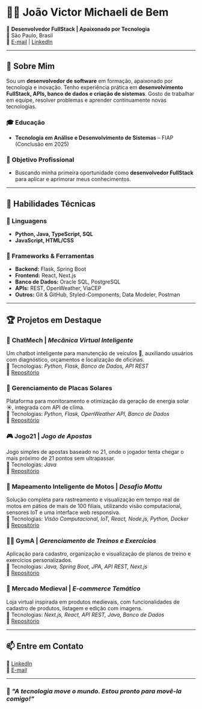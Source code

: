 # 👨‍💻 João Victor Michaeli de Bem  

🚀 **Desenvolvedor FullStack | Apaixonado por Tecnologia**  
📍 São Paulo, Brasil  
📧 [E-mail](mailto:joaovictor_de_bem_@hotmail.com) | [LinkedIn](https://www.linkedin.com/in/joaomichaeli/)  

---

## 📌 Sobre Mim  

Sou um **desenvolvedor de software** em formação, apaixonado por tecnologia e inovação. Tenho experiência prática em **desenvolvimento FullStack, APIs, banco de dados e criação de sistemas**. Gosto de trabalhar em equipe, resolver problemas e aprender continuamente novas tecnologias.  

### 🎓 Educação  
- **Tecnologia em Análise e Desenvolvimento de Sistemas** – FIAP (Conclusão em 2025)  

### 💼 Objetivo Profissional  
- Buscando minha primeira oportunidade como **desenvolvedor FullStack** para aplicar e aprimorar meus conhecimentos.  

---

## 🚀 Habilidades Técnicas  

### 🔹 Linguagens  
- **Python, Java, TypeScript, SQL**  
- **JavaScript, HTML/CSS**

### 🔹 Frameworks & Ferramentas  
- **Backend:** Flask, Spring Boot  
- **Frontend:** React, Next.js  
- **Banco de Dados:** Oracle SQL, PostgreSQL  
- **APIs:** REST, OpenWeather, ViaCEP  
- **Outros:** Git & GitHub, Styled-Components, Data Modeler, Postman  

---

## 🏆 Projetos em Destaque  

### 🔧 **ChatMech** | *Mecânica Virtual Inteligente*  
Um chatbot inteligente para manutenção de veículos 🚗, auxiliando usuários com diagnóstico, orçamentos e localização de oficinas.  
📌 Tecnologias: *Python, Flask, Banco de Dados, API REST*  
🔗 [Repositório](https://github.com/JoaoMichaeli/ChatMech)  

### 🔆 **Gerenciamento de Placas Solares**  
Plataforma para monitoramento e otimização da geração de energia solar ☀️, integrada com API de clima.  
📌 Tecnologias: *Python, Flask, OpenWeather API, Banco de Dados*  
🔗 [Repositório](https://github.com/JoaoMichaeli/Eco.Volt)

### 🎮 **Jogo21** | *Jogo de Apostas*  
Jogo simples de apostas baseado no 21, onde o jogador tenta chegar o mais próximo de 21 pontos sem ultrapassar.  
📌 Tecnologias: *Java*  
🔗 [Repositório](https://github.com/JoaoMichaeli/Jogo21)

### 🛵 **Mapeamento Inteligente de Motos** | *Desafio Mottu*  
Solução completa para rastreamento e visualização em tempo real de motos em pátios de mais de 100 filiais, utilizando visão computacional, sensores IoT e uma interface web responsiva.  
📌 Tecnologias: *Visão Computacional, IoT, React, Node.js, Python, Docker*  
🔗 [Repositório](https://github.com/JoaoMichaeli/VisionHive)

### 🏋️‍♂️ **GymA** | *Gerenciamento de Treinos e Exercícios*  
Aplicação para cadastro, organização e visualização de planos de treino e exercícios personalizados.  
📌 Tecnologias: *Java, Spring Boot, JPA, API REST, Next.js*  
🔗 [Repositório](https://github.com/JoaoMichaeli/Gyma)

### 🛒 **Mercado Medieval** | *E-commerce Temático*  
Loja virtual inspirada em produtos medievais, com funcionalidades de cadastro de produtos, listagem e edição com imagens.  
📌 Tecnologias: *Next.js, React, API REST, Java, Banco de Dados*  
🔗 [Repositório](https://github.com/JoaoMichaeli/Mercado-Medieval)

---

## 📫 Entre em Contato  
💼 [LinkedIn](https://www.linkedin.com/in/joaomichaeli/)  
📧 [E-mail](mailto:joaovictor_de_bem_@hotmail.com)  

---

### 🚀 *"A tecnologia move o mundo. Estou pronto para movê-la comigo!"*  
